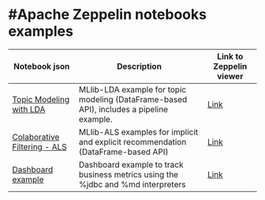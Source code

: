 # #Apache Zeppelin notebooks examples

| Notebook json | Description | Link to Zeppelin viewer |
| ------ | ------ | ------ |
| [Topic Modeling with LDA](https://github.com/juliettm/ZeppelinNotebooks/blob/master/2CBWGZB6V/note.json) | MLlib-LDA example for topic modeling (DataFrame-based API), includes a pipeline example. |[Link](https://www.zepl.com/UL689voLI/spaces/SH6L1NfLt/2be8c473d9e044219dc496ec9fe48a17)  |
| [Colaborative Filtering - ALS](https://github.com/juliettm/ZeppelinNotebooks/blob/master/2CCVQ4W5C/note.json) | MLlib-ALS examples for implicit and explicit recommendation (DataFrame-based API) |[Link](https://www.zepl.com/UL689voLI/spaces/SH6L1NfLt/5b10266658ec41b3bfb74dfb482cdc8c) |
| [Dashboard example](https://github.com/juliettm/ZeppelinNotebooks/blob/master/2CC8KBNXE/note.json) | Dashboard example to track business metrics using the %jdbc and %md interpreters | [Link](https://www.zepl.com/UL689voLI/spaces/S_ZEPL/2a2a10177c6c4b9fbb7e2054bc89ca2b) |
